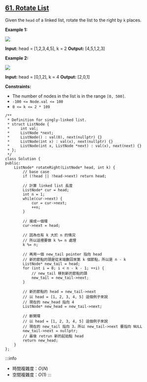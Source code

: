 ## [61\. Rotate List](https://leetcode.com/problems/rotate-list/)

Given the `head` of a linked list, rotate the list to the right by `k` places.

**Example 1:**

![](https://assets.leetcode.com/uploads/2020/11/13/rotate1.jpg)

**Input:** head = \[1,2,3,4,5\], k = 2
**Output:** \[4,5,1,2,3\]

**Example 2:**

![](https://assets.leetcode.com/uploads/2020/11/13/roate2.jpg)

**Input:** head = \[0,1,2\], k = 4
**Output:** \[2,0,1\]

**Constraints:**

-   The number of nodes in the list is in the range `[0, 500]`.
-   `-100 <= Node.val <= 100`
-   `0 <= k <= 2 * 109`

```cpp=
/**
 * Definition for singly-linked list.
 * struct ListNode {
 *     int val;
 *     ListNode *next;
 *     ListNode() : val(0), next(nullptr) {}
 *     ListNode(int x) : val(x), next(nullptr) {}
 *     ListNode(int x, ListNode *next) : val(x), next(next) {}
 * };
 */
class Solution {
public:
    ListNode* rotateRight(ListNode* head, int k) {
        // base case
        if (!head || !head->next) return head;

        // 計算 linked list 長度
        ListNode* cur = head;
        int n = 1;
        while(cur->next) {
            cur = cur->next;
            ++n;
        }

        // 接成一個環
        cur->next = head;

        // 因為也有 k 大於 n 的情況
        // 所以這裡要做 k %= n 處理
        k %= n;

        // 再用一個 new_tail pointer 指向 head
        // 新的節點的頭是從末端數回來第 k 個節點，所以是 n - k
        ListNode* new_tail = head;
        for (int i = 0; i < n - k - 1; ++i) {
            // new_tail 移到新的節點的頭
            new_tail = new_tail->next;
        }

        // 新的節點的 head = new_tail->next
        // 以 head = [1, 2, 3, 4, 5] 這個例子來說
        // 現在的 new_head 指向 4
        ListNode* new_head = new_tail->next;

        // 斷開環
        // 以 head = [1, 2, 3, 4, 5] 這個例子來說
        // 現在的 new_tail 指向 3，所以 new_tail->next 要指向 NULL
        new_tail->next = nullptr;
        // 最後 retrun 新的起始點 head
        return new_head;
    }
};
```

:::info
- 時間複雜度：$O(N)$
- 空間複雜度：$O(1)$
:::
